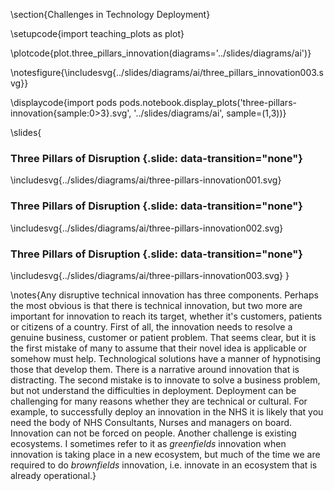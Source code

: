 \section{Challenges in Technology Deployment}

\setupcode{import teaching_plots as plot}

\plotcode{plot.three_pillars_innovation(diagrams='../slides/diagrams/ai')}

\notesfigure{\includesvg{../slides/diagrams/ai/three_pillars_innovation003.svg}}

\displaycode{import pods
pods.notebook.display_plots('three-pillars-innovation{sample:0>3}.svg', 
                            '../slides/diagrams/ai', sample=(1,3))}

\slides{
### Three Pillars of Disruption {.slide: data-transition="none"}

\includesvg{../slides/diagrams/ai/three-pillars-innovation001.svg}

### Three Pillars of Disruption {.slide: data-transition="none"}

\includesvg{../slides/diagrams/ai/three-pillars-innovation002.svg}

### Three Pillars of Disruption {.slide: data-transition="none"}

\includesvg{../slides/diagrams/ai/three-pillars-innovation003.svg}
}


\notes{Any disruptive technical innovation has three components. Perhaps the most obvious is that there is technical innovation, but two more are important for innovation to reach its target, whether it's customers, patients or citizens of a country. First of all, the innovation needs to resolve a genuine business, customer or patient problem. That seems clear, but it is the first mistake of many to assume that their novel idea is applicable or somehow must help. Technological solutions have a manner of hypnotising those that develop them. There is a narrative around innovation that is distracting. The second mistake is to innovate to solve a business problem, but not understand the difficulties in deployment. Deployment can be challenging for many reasons whether they are technical or cultural. For example, to successfully deploy an innovation in the NHS it is likely that you need the body of NHS Consultants, Nurses and managers on board. Innovation can not be forced on people. Another challenge is existing ecosystems. I sometimes refer to it as *greenfields* innovation when innovation is taking place in a new ecosystem, but much of the time we are required to do *brownfields* innovation, i.e. innovate in an ecosystem that is already operational.}
